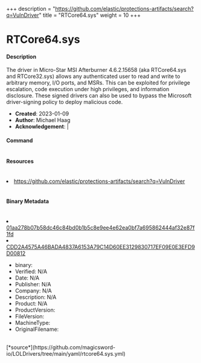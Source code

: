 +++
description = "https://github.com/elastic/protections-artifacts/search?q=VulnDriver"
title = "RTCore64.sys"
weight = 10
+++

# RTCore64.sys

#### Description

The driver in Micro-Star MSI Afterburner 4.6.2.15658 (aka RTCore64.sys and RTCore32.sys) allows any authenticated user to read and write to arbitrary memory, I/O ports, and MSRs. This can be exploited for privilege escalation, code execution under high privileges, and information disclosure. These signed drivers can also be used to bypass the Microsoft driver-signing policy to deploy malicious code.

- **Created**: 2023-01-09
- **Author**: Michael Haag
- **Acknowledgement**:  | [](https://twitter.com/)

#### Command

```

```

#### Resources
<br>


<li><a href=" https://github.com/elastic/protections-artifacts/search?q=VulnDriver"> https://github.com/elastic/protections-artifacts/search?q=VulnDriver</a></li>


<br>


#### Binary Metadata
<br>



<li><a href="https://www.virustotal.com/gui/file/01aa278b07b58dc46c84bd0b1b5c8e9ee4e62ea0bf7a695862444af32e87f1fd">01aa278b07b58dc46c84bd0b1b5c8e9ee4e62ea0bf7a695862444af32e87f1fd</a></li>

<li><a href="https://www.virustotal.com/gui/file/CDD2A4575A46BADA4837A6153A79C14D60EE3129830717EF09E0E3EFD9D00812">CDD2A4575A46BADA4837A6153A79C14D60EE3129830717EF09E0E3EFD9D00812</a></li>



- binary: 
- Verified: N/A
- Date: N/A
- Publisher: N/A
- Company: N/A
- Description: N/A
- Product: N/A
- ProductVersion: 
- FileVersion: 
- MachineType: 
- OriginalFilename: 
<br>
[*source*](https://github.com/magicsword-io/LOLDrivers/tree/main/yaml/rtcore64.sys.yml)